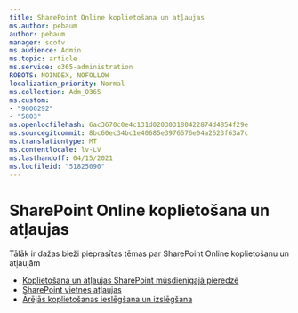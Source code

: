```yaml
---
title: SharePoint Online koplietošana un atļaujas
ms.author: pebaum
author: pebaum
manager: scotv
ms.audience: Admin
ms.topic: article
ms.service: o365-administration
ROBOTS: NOINDEX, NOFOLLOW
localization_priority: Normal
ms.collection: Adm_O365
ms.custom:
- "9000292"
- "5803"
ms.openlocfilehash: 6ac3670c0e4c131d020303180422874d4854f29e
ms.sourcegitcommit: 8bc60ec34bc1e40685e3976576e04a2623f63a7c
ms.translationtype: MT
ms.contentlocale: lv-LV
ms.lasthandoff: 04/15/2021
ms.locfileid: "51825090"
---
```

# <a name="sharepoint-online-sharing-and-permissions"></a>SharePoint Online koplietošana un atļaujas

Tālāk ir dažas bieži pieprasītas tēmas par SharePoint Online koplietošanu un atļaujām

- [Koplietošana un atļaujas SharePoint mūsdienīgajā pieredzē](https://docs.microsoft.com/sharepoint/modern-experience-sharing-permissions)
- [SharePoint vietnes atļaujas](https://docs.microsoft.com/sharepoint/customize-sharepoint-site-permissions)
- [Ārējās koplietošanas ieslēgšana un izslēgšana](https://docs.microsoft.com/sharepoint/turn-external-sharing-on-or-off)